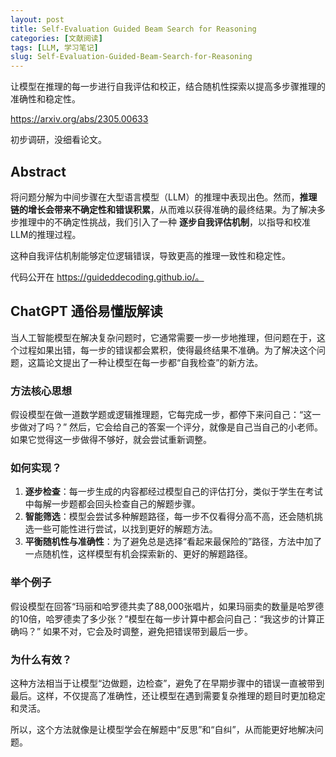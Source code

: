 ```yaml
---
layout: post
title: Self-Evaluation Guided Beam Search for Reasoning
categories: [文献阅读]
tags: [LLM, 学习笔记]
slug: Self-Evaluation-Guided-Beam-Search-for-Reasoning
---
```


让模型在推理的每一步进行自我评估和校正，结合随机性探索以提高多步骤推理的准确性和稳定性。

https://arxiv.org/abs/2305.00633

初步调研，没细看论文。

## Abstract

将问题分解为中间步骤在大型语言模型（LLM）的推理中表现出色。然而，**推理链的增长会带来不确定性和错误积累**，从而难以获得准确的最终结果。为了解决多步推理中的不确定性挑战，我们引入了一种 **逐步自我评估机制**，以指导和校准LLM的推理过程。

这种自我评估机制能够定位逻辑错误，导致更高的推理一致性和稳定性。

代码公开在 https://guideddecoding.github.io/。

## ChatGPT 通俗易懂版解读

当人工智能模型在解决复杂问题时，它通常需要一步一步地推理，但问题在于，这个过程如果出错，每一步的错误都会累积，使得最终结果不准确。为了解决这个问题，这篇论文提出了一种让模型在每一步都“自我检查”的新方法。

### 方法核心思想
假设模型在做一道数学题或逻辑推理题，它每完成一步，都停下来问自己：“这一步做对了吗？” 然后，它会给自己的答案一个评分，就像是自己当自己的小老师。如果它觉得这一步做得不够好，就会尝试重新调整。

### 如何实现？
1. **逐步检查**：每一步生成的内容都经过模型自己的评估打分，类似于学生在考试中每解一步题都会回头检查自己的解题步骤。
2. **智能筛选**：模型会尝试多种解题路径，每一步不仅看得分高不高，还会随机挑选一些可能性进行尝试，以找到更好的解题方法。
3. **平衡随机性与准确性**：为了避免总是选择“看起来最保险的”路径，方法中加了一点随机性，这样模型有机会探索新的、更好的解题路径。

### 举个例子
假设模型在回答“玛丽和哈罗德共卖了88,000张唱片，如果玛丽卖的数量是哈罗德的10倍，哈罗德卖了多少张？”模型在每一步计算中都会问自己：“我这步的计算正确吗？” 如果不对，它会及时调整，避免把错误带到最后一步。

### 为什么有效？
这种方法相当于让模型“边做题，边检查”，避免了在早期步骤中的错误一直被带到最后。这样，不仅提高了准确性，还让模型在遇到需要复杂推理的题目时更加稳定和灵活。

所以，这个方法就像是让模型学会在解题中“反思”和“自纠”，从而能更好地解决问题。
